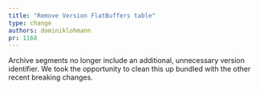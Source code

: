 ```yaml
---
title: "Remove Version FlatBuffers table"
type: change
authors: dominiklohmann
pr: 1168
---
```


Archive segments no longer include an additional, unnecessary version
identifier. We took the opportunity to clean this up bundled with the other
recent breaking changes.
